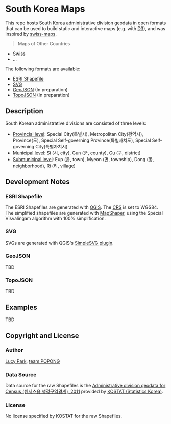 South Korea Maps
================

This repo hosts South Korea administrative division geodata in open formats that can be used to build static and interactive maps (e.g. with [D3](http://d3js.org)), and was inspired by [swiss-maps](https://github.com/interactivethings/swiss-maps).

> Maps of Other Countries
- [Swiss](https://github.com/interactivethings/swiss-maps)
- ...

The following formats are available:

- [ESRI Shapefile](http://en.wikipedia.org/wiki/Shapefile)
- [SVG](http://en.wikipedia.org/wiki/Scalable_Vector_Graphics)
- [GeoJSON](http://geojson.org) (In preparation)
- [TopoJSON](http://github.com/mbostock/topojson) (In preparation)

## Description

South Korean administrative divisions are consisted of three levels:
- [Provincial level](http://en.wikipedia.org/wiki/Administrative_divisions_of_South_Korea#Provincial_level_divisions): Special City(특별시), Metropolitan City(광역시), Province(도), Special Self-governing Province(특별자치도), Special Self-governing City(특별자치시)
- [Municipal level](http://en.wikipedia.org/wiki/Administrative_divisions_of_South_Korea#Municipal_level_divisions): Si (시, city), Gun (군, county), Gu (구, district)
- [Submunicipal level](http://en.wikipedia.org/wiki/Administrative_divisions_of_South_Korea#Submunicipal_level_divisions): Eup (읍, town), Myeon (면, township), Dong (동, neighborhood), Ri (리, village)

## Development Notes

### ESRI Shapefile
The ESRI Shapefiles are generated with [QGIS](http://www.qgis.org/).
The [CRS](http://en.wikipedia.org/wiki/Coordinate_reference_system) is set to WGS84.
The simplified shapefiles are generated with [MapShaper](http://mapshaper.com/test/MapShaper.swf), using the Special Visvalingam algorithm with 100% simplification.

### SVG
SVGs are generated with QGIS's [SimpleSVG plugin](http://plugins.qgis.org/plugins/simplesvg/).

### GeoJSON
TBD

### TopoJSON
TBD


## Examples
TBD

## Copyright and License

### Author
[Lucy Park](mailto:lucypark@popong.com), [team POPONG](http://en.popong.com)

### Data Source
Data source for the raw Shapefiles is the [Administrative division geodata for Census (센서스용 행정구역경계), 2011](http://sgis.kostat.go.kr/statbd/statbd_03.vw) provided by [KOSTAT (Statistics Korea)](http://kostat.go.kr).

### License
No license specified by KOSTAT for the raw Shapefiles.
